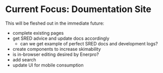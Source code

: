 # Current Focus: Doumentation Site

This will be fleshed out in the immediate future:
- complete existing pages
- get SRED advice and update docs accordingly
  - can we get example of perfect SRED docs and development logs?
- create components to increase skimability
- is in-browser editing desired by Enerpro?
- add search
- update UI for mobile consumption
